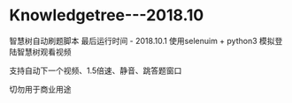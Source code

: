 # Knowledgetree---2018.10
智慧树自动刷题脚本 最后运行时间 - 2018.10.1
使用selenuim + python3 模拟登陆智慧树观看视频

支持自动下一个视频、1.5倍速、静音、跳答题窗口

切勿用于商业用途
